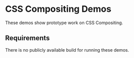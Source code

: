 CSS Compositing Demos
=====================

These demos show prototype work on CSS Compositing. 

Requirements
------------
There is no publicly available build for running these demos.